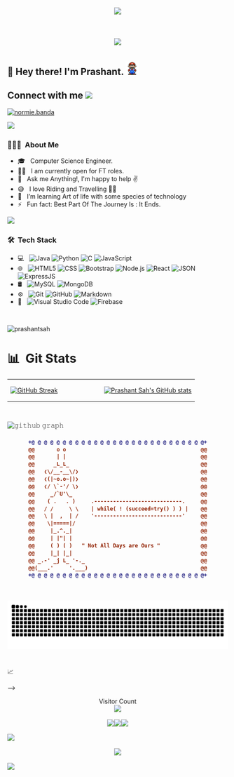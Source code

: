 <h3 align="center">

![](https://capsule-render.vercel.app/api?type=waving&color=gradient&height=100&section=header)
</h3>

<!--
<p align="center">
  <img src="https://media.giphy.com/media/u1WhXLjwgcXpHJBMRM/giphy.gif" height="400px" width="800px" />
</p>
<p
 <img align="center" alt="GIF" src="https://github.com/abhisheknaiidu/abhisheknaiidu/blob/master/code.gif?raw=true" width="500" height="320" />
</p> -->

<h1 align="center" style="width:100;%">
 <img src="https://user-images.githubusercontent.com/95478989/198955082-6e78ebb5-e1e4-49f9-8d32-6e5af3984dcd.gif" />
</h1>



<h2> 👋 Hey there! I'm Prashant. <img src="https://github.com/SatYu26/SatYu26/blob/master/Assets/Mario_Hello_Big.gif" width="30px"></h2>
 
 
## Connect with me <img src="https://media.giphy.com/media/LnQjpWaON8nhr21vNW/giphy.gif" width="60">

<!--
<a href="https://twitter.com/Env4"><img src="https://img.shields.io/badge/Twitter-1DA1F2?style=for-the-badge&logo=twitter&logoColor=white" alt="@En4"></a>
<a href="https://www.linkedin.com/in/veni/"><img src="https://img.shields.io/badge/LinkedIn-0077B5?style=for-the-badge&logo=linkedin&logoColor=white"></a>
<a href="mailto:v@gmail.com"><img src="https://img.shields.io/badge/Gmail-D14836?style=for-the-badge&logo=gmail&logoColor=white"></a>
<a href="https://dev.to/env"><img src="https://img.shields.io/badge/dev.to-0A0A0A?style=for-the-badge&logo=dev.to&logoColor=white" alt="env"></a> -->
<a href="https://discordapp.com/users/609285767801470977"><img src="https://img.shields.io/badge/Discord-7289DA?style=for-the-badge&logo=discord&logoColor=white" alt="normie.banda" ></a> 






<img src="https://www.animatedimages.org/data/media/562/animated-line-image-0429.gif" width="400px">
<h3> 👨🏻‍💻 &nbsp;About Me </h3>

- 🎓 &nbsp; Computer Science Engineer.
- 👨‍💻 &nbsp; I am currently open for FT roles.
- 👻 &nbsp; Ask me Anything!, I'm happy to help ✌️
- 😅 &nbsp; I love Riding and Travelling  🧑‍✈️
- 🌱 &nbsp; I’m learning Art of life with some species of technology<br> 
- ⚡ &nbsp; Fun fact: Best Part Of The Journey Is : It Ends. 
  
<img src="https://www.animatedimages.org/data/media/562/animated-line-image-0429.gif" width="400px">

<h3> 🛠 &nbsp;Tech Stack</h3>

- 💻 &nbsp;
   ![Java](https://img.shields.io/badge/java-%23ED8B00.svg?style=plastic&logo=java&logoColor=white) 
  ![Python](https://img.shields.io/badge/-Python-333333?style=flat&logo=python)
  ![C](https://img.shields.io/badge/-C-000000?style=for-the-badge&logo=C)
  <!--![C++](https://img.shields.io/badge/-C++-333333?style=flat&logo=C%2B%2B&logoColor=00599C) -->
  ![JavaScript](https://img.shields.io/badge/-JavaScript-333333?style=flat&logo=javascript)
- 🌐 &nbsp;
  ![HTML5](https://img.shields.io/badge/-HTML5-333333?style=flat&logo=HTML5)
  ![CSS](https://img.shields.io/badge/-CSS-333333?style=flat&logo=CSS3&logoColor=1572B6)
  ![Bootstrap](https://img.shields.io/badge/-Bootstrap-333333?style=flat&logo=bootstrap&logoColor=563D7C)
  ![Node.js](https://img.shields.io/badge/-Node.js-333333?style=flat&logo=node.js)
  ![React](https://img.shields.io/badge/-React-333333?style=flat&logo=react)
  ![JSON](https://img.shields.io/badge/-json-02569B?style=flat&logo=json&link=https://github.com/BRdhanani)
  ![ExpressJS](https://img.shields.io/badge/-Express.js-787878?style=flat)
- 🛢 &nbsp;
  ![MySQL](https://img.shields.io/badge/-MySQL-333333?style=flat&logo=mysql)
  ![MongoDB](https://img.shields.io/badge/-MongoDB-333333?style=flat&logo=mongodb)
- ⚙️ &nbsp;
  ![Git](https://img.shields.io/badge/-Git-333333?style=flat&logo=git)
  ![GitHub](https://img.shields.io/badge/-GitHub-333333?style=flat&logo=github)
  ![Markdown](https://img.shields.io/badge/-Markdown-333333?style=flat&logo=markdown)
- 🔧 &nbsp;
  ![Visual Studio Code](https://img.shields.io/badge/-Visual%20Studio%20Code-333333?style=flat&logo=visual-studio-code&logoColor=007ACC)
  ![Firebase](https://img.shields.io/badge/-Firebase-FFA611?style=flat&logo=firebase&logoColor=FFFFFF)

</br>
<p align="left"> <img src="https://komarev.com/ghpvc/?username=prashantsah" alt="prashantsah" /> </p>



<h1 align="left"> 📊 &nbsp;Git Stats</h1>





  
  
  <table><tr><td valign="top" width="50%">
  
  
  
[![GitHub Streak](http://github-readme-streak-stats.herokuapp.com?user=prashantsah&theme=dark&background=000000)](https://git.io/streak-stats)

</td><td valign="top" width="50%">







<!----------------------------------- GitHub Stats Section ------------------------------------>



[![Prashant Sah's GitHub stats](https://github-readme-stats.vercel.app/api?username=prashantsah&show_icons=true&theme=radical)](https://github.com/abhishekaryangiri)

</td></tr></table>  

<br/>


 

![𝚐𝚒𝚝𝚑𝚞𝚋 𝚐𝚛𝚊𝚙𝚑](https://github-readme-activity-graph.vercel.app/graph?username=prashantsah&theme=react-dark&hide_border=true&area=true)



<h4 align="center">
  
```diff
+@ @ @ @ @ @ @ @ @ @ @ @ @ @ @ @ @ @ @ @ @ @ @ @ @ @ @ @+
@@       o o                                           @@
@@       | |                                           @@
@@      _L_L_                                          @@
@@   ❮\/__-__\/❯                                       @@
@@   ❮(|~o.o~|)❯                                       @@
@@   ❮/ \`-'/ \❯                                       @@
@@     _/`U'\_                                         @@
@@    ( .   . )     .----------------------------.     @@
@@   / /     \ \    | while( ! (succeed=try() ) ) |    @@
@@   \ |  ,  | /    '----------------------------'     @@
@@    \|=====|/                                        @@
@@     |_.^._|                                         @@
@@     | |"| |                                         @@
@@     ( ) ( )   " Not All Days are Ours "             @@
@@     |_| |_|                                         @@
@@ _.-' _j L_ '-._                                     @@
@@(___.'     '.___)                                    @@
+@ @ @ @ @ @ @ @ @ @ @ @ @ @ @ @ @ @ @ @ @ @ @ @ @ @ @ @+
```

</h4>  
  <br/>
  
![𝙶𝚒𝚝𝚑𝚞𝚋 𝙲𝚘𝚗𝚝𝚛𝚒𝚋𝚞𝚝𝚒𝚘𝚗 𝙶𝚛𝚊𝚙𝚑](github-contribution-grid-snake.svg)

#

<summary>
  <g-emoji class="g-emoji" alias="chart_with_upwards_trend" fallback-src="https://github.githubassets.com/images/icons/emoji/unicode/1f4c8.png">📈</g-emoji>
  

-->
<p align="center"> 
  Visitor Count<br>
<img src="https://profile-counter.glitch.me/prashantsah/count.svg" />
</p>


<p align="center">
<img align="" height='120px' src="https://github.com/aryashah2k/aryashah2k/blob/main/assets/Geometric%20White.gif" /><img align="" height='120px' src="https://raw.githubusercontent.com/rodrigograca31/rodrigograca31/master/matrix.svg" /><img align="" height='120px' src="https://github.com/aryashah2k/aryashah2k/blob/main/assets/Geometric%20White.gif" />
</p>

![](https://activity-graph.herokuapp.com/graph?username=prashantsah&theme=react-dark&area=true)


<p align="center"">
<img src="https://media.giphy.com/media/jpVnC65DmYeyRL4LHS/giphy.gif" width="20%">
</p>

![](https://capsule-render.vercel.app/api?type=waving&color=gradient&height=100&section=footer)

